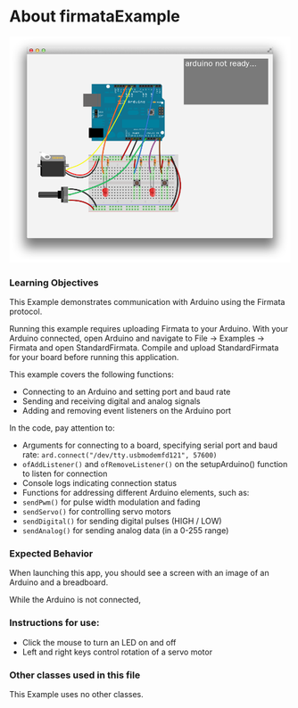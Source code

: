 # About firmataExample

![Screenshot of firmataExample](firmataExample.png)


### Learning Objectives

This Example demonstrates communication with Arduino using the Firmata protocol.

Running this example requires uploading Firmata to your Arduino. With your Arduino connected, open Arduino and navigate to File -> Examples -> Firmata and open StandardFirmata. Compile and upload StandardFirmata for your board before running this application.

This example covers the following functions:

* Connecting to an Arduino and setting port and baud rate
* Sending and receiving digital and analog signals
* Adding and removing event listeners on the Arduino port

In the code, pay attention to:

* Arguments for connecting to a board, specifying serial port and baud rate: ```ard.connect("/dev/tty.usbmodemfd121", 57600)```
* ```ofAddListener()``` and ```ofRemoveListener()``` on the setupArduino() function to listen for connection
* Console logs indicating connection status
* Functions for addressing different Arduino elements, such as:
* ```sendPwm()``` for pulse width modulation and fading
* ```sendServo()``` for controlling servo motors
* ```sendDigital()``` for sending digital pulses (HIGH / LOW)
* ```sendAnalog()``` for sending analog data (in a 0-255 range)


### Expected Behavior

When launching this app, you should see a screen with an image of an Arduino and a breadboard.

While the Arduino is not connected,

### Instructions for use:

* Click the mouse to turn an LED on and off
* Left and right keys control rotation of a servo motor

### Other classes used in this file

This Example uses no other classes.
